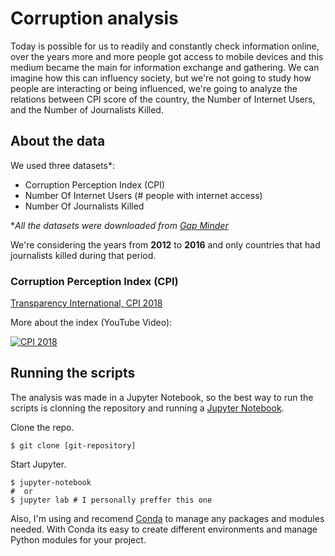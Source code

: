 # Corruption analysis
Today is possible for us to readily and constantly check information online, over the years more and more people got access to mobile devices and this medium became the main for information exchange and gathering. We can imagine how this can influency society, but we're not going to study how people are interacting or being influenced, we're going to analyze the relations between CPI score of the country, the Number of Internet Users, and the Number of Journalists Killed.

## About the data

We used three datasets*:
- Corruption Perception Index (CPI)
- Number Of Internet Users (# people with internet access)
- Number Of Journalists Killed

**All the datasets were downloaded from [Gap Minder](https://www.gapminder.org)*

We're considering the years from **2012** to **2016** and only countries that had journalists killed during that period.

### Corruption Perception Index (CPI)
[Transparency International, CPI 2018](https://www.transparency.org/cpi2018)

More about the index (YouTube Video):

[![CPI 2018](https://i.ytimg.com/vi/OXApeTYRYNQ/hqdefault.jpg?sqp=-oaymwEZCPYBEIoBSFXyq4qpAwsIARUAAIhCGAFwAQ==&rs=AOn4CLCNIW09Vs8woiyo5Y824JeMQarslQ)](https://www.youtube.com/watch?v=OXApeTYRYNQ)

## Running the scripts
The analysis was made in a Jupyter Notebook, so the best way to run the scripts is clonning the repository and running a [Jupyter Notebook](https://jupyter.org/).

Clone the repo.
```
$ git clone [git-repository]
```

Start Jupyter.
```
$ jupyter-notebook
#  or
$ jupyter lab # I personally preffer this one
```

Also, I'm using and recomend [Conda](https://www.anaconda.com/distribution/) to manage any packages and modules needed. With Conda its easy to create different environments and manage Python modules for your project.